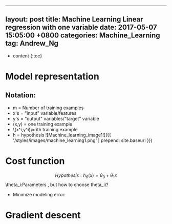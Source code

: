 <script type="text/javascript" src="http://cdn.mathjax.org/mathjax/latest/MathJax.js?config=default"></script>
---
layout: post
title:  Machine Learning Linear regression with one variable
date:   2017-05-07 15:05:00 +0800
categories: Machine_Learning
tag: Andrew_Ng
---

* content
{:toc}


# Model representation
## Notation:
 - m = Number of training examples
 - x's = "input" variable/features
 - y's = "output" variables/"target" variable
 - (x,y) = one training example
 - \\(x^i,y^i)\\= ith training example
 - h = hypothesis
![Machine_learning_image1!]({{ '/styles/images/machine_learning1.png' | prepend: site.baseurl }})
# Cost function
$$
Hypothesis:h_\theta(x)=\theta_0 + \theta_1x
$$
\\theta_i:Parameters , but how to choose theta_i\\?
 - Minimize modeling error:
# Gradient descent
